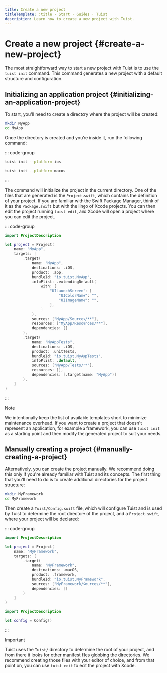 ```yaml
---
title: Create a new project
titleTemplate: :title · Start · Guides · Tuist
description: Learn how to create a new project with Tuist.
---
```


# Create a new project {#create-a-new-project}

The most straightforward way to start a new project with Tuist is to use the `tuist init` command. This command generates a new project with a default structure and configuration.

## Initializing an application project {#initializing-an-application-project}

To start, you'll need to create a directory where the project will be created:

```bash
mkdir MyApp
cd MyApp
```

Once the directory is created and you're inside it, run the following command:

::: code-group

```bash [iOS project]
tuist init --platform ios
```

```bash [macOS project]
tuist init --platform macos
```

:::

The command will initialize the project in the current directory. One of the files that are generated is the `Project.swift`, which contains the definition of your project. If you are familiar with the Swift Package Manager, think of it as the `Package.swift` but with the lingo of Xcode projects. You can then <LocalizedLink href="/guides/develop/projects/editing">edit the project</LocalizedLink> running `tuist edit`, and Xcode will open a project where you can edit the project.

::: code-group

```swift [Project.swift]
import ProjectDescription

let project = Project(
    name: "MyApp",
    targets: [
        .target(
            name: "MyApp",
            destinations: .iOS,
            product: .app,
            bundleId: "io.tuist.MyApp",
            infoPlist: .extendingDefault(
                with: [
                    "UILaunchScreen": [
                        "UIColorName": "",
                        "UIImageName": "",
                    ],
                ]
            ),
            sources: ["MyApp/Sources/**"],
            resources: ["MyApp/Resources/**"],
            dependencies: []
        ),
        .target(
            name: "MyAppTests",
            destinations: .iOS,
            product: .unitTests,
            bundleId: "io.tuist.MyAppTests",
            infoPlist: .default,
            sources: ["MyApp/Tests/**"],
            resources: [],
            dependencies: [.target(name: "MyApp")]
        ),
    ]
)
```

:::

> [!NOTE]
> We intentionally keep the list of available templates short to minimize maintenance overhead. If you want to create a project that doesn't represent an application, for example a framework, you can use `tuist init` as a starting point and then modify the generated project to suit your needs.

## Manually creating a project {#manually-creating-a-project}

Alternatively, you can create the project manually. We recommend doing this only if you're already familiar with Tuist and its concepts. The first thing that you'll need to do is to create additional directories for the project structure:

```bash
mkdir MyFramework
cd MyFramework
```

Then create a `Tuist/Config.swift` file, which will configure Tuist and is used by Tuist to determine the root directory of the project, and a `Project.swift`, where your project will be declared:

::: code-group

```swift [Project.swift]
import ProjectDescription

let project = Project(
    name: "MyFramework",
    targets: [
        .target(
            name: "MyFramework",
            destinations: .macOS,
            product: .framework,
            bundleId: "io.tuist.MyFramework",
            sources: ["MyFramework/Sources/**"],
            dependencies: []
        )
    ]
)
```

```swift [Tuist/Config.swift]
import ProjectDescription

let config = Config()
```

:::

> [!IMPORTANT]
> Tuist uses the `Tuist/` directory to determine the root of your project, and from there it looks for other manifest files globbing the directories. We recommend creating those files with your editor of choice, and from that point on, you can use `tuist edit` to edit the project with Xcode.
